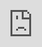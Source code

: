 ```yaml
---
layout: post
title: "현아가 NAVER NOW에 'I'm Not Cool' 스페셜 퍼포먼스 영상을 내려놓는다."
author: "undefined"
thumbnail: "https://www.allkpop.com/upload/2021/01/content/281130/thumb/1611851406_GhostWriter.jpg"
tags: 
---
```




<div class="video_wrapper" style="padding-top: 56.25%;">
    <iframe id="player" class="main_video" src="https://www.youtube.com/embed/CpsB57hFdUs" width="100%" height="100%" frameborder="0" allowfullscreen="" style="display: block !important; position: absolute; top: 0px; left: 0px; width: 100%; height: 100%;"></iframe>
</div>


현아는 오늘 새벽 컴백한 뒤 NAVER NOW에 `I`m Not Cool` 스페셜 퍼포먼스 영상을 내려놓는다. 위에서 확인해 보세요!